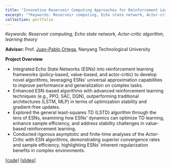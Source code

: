```yaml
---
title: "Innovative Reservoir Computing Approaches for Reinforcement Learning"
excerpt: "*Keywords: Reservoir computing, Echo state network, Actor-critic algorithm, learning theory*<br/><img src='/images/IMG_3110.png' width='400'>"
collection: portfolio
---
```

*Keywords: Reservoir computing, Echo state network, Actor-critic algorithm, learning theory*

**Advisor:** Prof. [Juan-Pablo Ortega](https://juan-pablo-ortega.com/), Nanyang Technological University

**Project Overview**

- Integrated Echo State Networks (ESNs) into reinforcement learning frameworks (policy-based, value-based, and actor-critic) to develop novel algorithms, leveraging ESNs' universal approximation capabilities to improve performance and generalization on complex tasks.
- Enhanced ESN-based algorithms with advanced reinforcement learning techniques (e.g., PPO, SAC, DQN), outperforming traditional architectures (LSTM, MLP) in terms of optimization stability and gradient-free updates.
- Explored the general least-squares TD (LSTD) algorithm through the lens of ESNs, examining how ESNs' dynamics can optimize TD learning, enhance sample efficiency, and address stability challenges in value-based reinforcement learning.
- Conducted rigorous asymptotic and finite-time analyses of the Actor-Critic with ESN algorithms, demonstrating superior convergence rates and sample efficiency, highlighting ESNs’ inherent regularization benefits in complex environments.


  
[[code]](https://li-yunai.github.io//portfolio/portfolio-1/)
[[slides]](https://li-yunai.github.io//portfolio/portfolio-1/)
